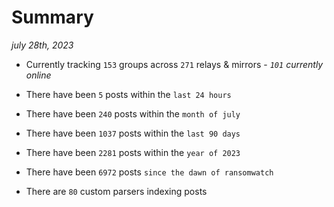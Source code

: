 
# Summary
_july 28th, 2023_

- Currently tracking `153` groups across `271` relays & mirrors - _`101` currently online_

- There have been `5` posts within the `last 24 hours`

- There have been `240` posts within the `month of july`

- There have been `1037` posts within the `last 90 days`

- There have been `2281` posts within the `year of 2023`

- There have been `6972` posts `since the dawn of ransomwatch`

- There are `80` custom parsers indexing posts
